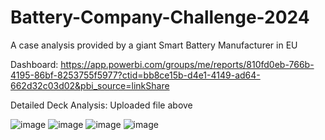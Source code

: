 # Battery-Company-Challenge-2024
A case analysis provided by a giant Smart Battery Manufacturer in EU

Dashboard: https://app.powerbi.com/groups/me/reports/810fd0eb-766b-4195-86bf-8253755f5977?ctid=bb8ce15b-d4e1-4149-ad64-662d32c03d02&pbi_source=linkShare

Detailed Deck Analysis: Uploaded file above 

![image](https://github.com/hoangfotu/Battery-Company-Challenge-2024/assets/69036719/84637b62-5548-411a-8487-b25dec69ec40)
![image](https://github.com/hoangfotu/Battery-Company-Challenge-2024/assets/69036719/f42f404f-1519-4638-a2a2-6fcfb1957887)
![image](https://github.com/hoangfotu/Battery-Company-Challenge-2024/assets/69036719/9ef0efea-972a-443d-b22e-f19350229374)
![image](https://github.com/hoangfotu/Battery-Company-Challenge-2024/assets/69036719/8123b16d-4e70-46a5-a5ad-6621970ee96f)


